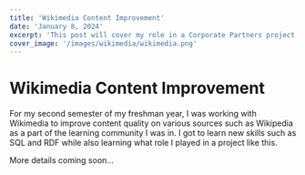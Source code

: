 ```yaml
---
title: 'Wikimedia Content Improvement'
date: 'January 8, 2024'
excerpt: 'This post will cover my role in a Corporate Partners project from the Data Mine'
cover_image: '/images/wikimedia/wikimedia.png'
---
```


# Wikimedia Content Improvement

For my second semester of my freshman year, I was working with Wikimedia to improve content quality on various sources such as Wikipedia as a part of the learning community I was in.  I got to learn new skills such as SQL and RDF while also learning what role I played in a project like this.

More details coming soon...